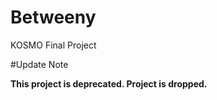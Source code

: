 # Betweeny
KOSMO Final Project 



#Update Note

<b>This project is deprecated. Project is dropped.</b>


